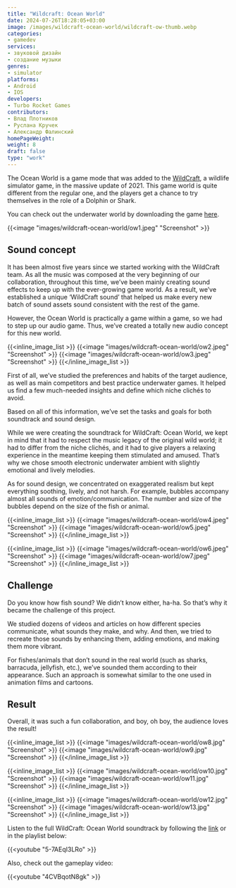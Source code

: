 ```yaml
---
title: "Wildcraft: Ocean World"
date: 2024-07-26T18:28:05+03:00
image: /images/wildcraft-ocean-world/wildcraft-ow-thumb.webp
categories:
- gamedev
services:
- звуковой дизайн
- создание музыки
genres:
- simulator
platforms:
- Android
- IOS
developers:
- Turbo Rocket Games
contributors:
- Влад Плотников
- Руслана Кручек
- Александр Фалинский
homePageWeight:
weight: 8
draft: false
type: "work"
---
```


The Ocean World is a game mode that was added to the [WildCraft](wildcraft), a wildlife simulator game, in the massive update of 2021. This game world is quite different from the regular one, and the players get a chance to try themselves in the role of a Dolphin or Shark.

You can check out the underwater world by downloading the game [here](https://play.google.com/store/apps/details?id=com.turborocketgames.wildcraft&pli=1).

{{<image "images/wildcraft-ocean-world/ow1.jpeg" "Screenshot"  >}}

## Sound concept

It has been almost five years since we started working with the WildCraft team. As all the music was composed at the very beginning of our collaboration, throughout this time, we’ve been mainly creating sound effects to keep up with the ever-growing game world. As a result, we’ve established a unique ‘WildCraft sound’ that helped us make every new batch of sound assets sound consistent with the rest of the game.

However, the Ocean World is practically a game within a game, so we had to step up our audio game. Thus, we’ve created a totally new audio concept for this new world.

{{<inline_image_list >}}
{{<image "images/wildcraft-ocean-world/ow2.jpeg" "Screenshot"  >}}
{{<image "images/wildcraft-ocean-world/ow3.jpeg" "Screenshot"  >}}
{{</inline_image_list >}}

First of all, we’ve studied the preferences and habits of the target audience, as well as main competitors and best practice underwater games. It helped us find a few much-needed insights and define which niche clichés to avoid.

Based on all of this information, we’ve set the tasks and goals for both soundtrack and sound design.

While we were creating the soundtrack for WildCraft: Ocean World, we kept in mind that it had to respect the music legacy of the original wild world; it had to differ from the niche clichés, and it had to give players a relaxing experience in the meantime keeping them stimulated and amused. That’s why we chose smooth electronic underwater ambient with slightly emotional and lively melodies.

As for sound design, we concentrated on exaggerated realism but kept everything soothing, lively, and not harsh. For example, bubbles accompany almost all sounds of emotion/communication. The number and size of the bubbles depend on the size of the fish or animal.

{{<inline_image_list >}}
{{<image "images/wildcraft-ocean-world/ow4.jpeg" "Screenshot"  >}}
{{<image "images/wildcraft-ocean-world/ow5.jpeg" "Screenshot"  >}}
{{</inline_image_list >}}

{{<inline_image_list >}}
{{<image "images/wildcraft-ocean-world/ow6.jpeg" "Screenshot"  >}}
{{<image "images/wildcraft-ocean-world/ow7.jpeg" "Screenshot"  >}}
{{</inline_image_list >}}

## Challenge

Do you know how fish sound? We didn’t know either, ha-ha. So that’s why it became the challenge of this project.

We studied dozens of videos and articles on how different species communicate, what sounds they make, and why. And then, we tried to recreate those sounds by enhancing them, adding emotions, and making them more vibrant.

For fishes/animals that don’t sound in the real world (such as sharks, barracuda, jellyfish, etc.), we’ve sounded them according to their appearance. Such an approach is somewhat similar to the one used in animation films and cartoons.

## Result

Overall, it was such a fun collaboration, and boy, oh boy, the audience loves the result!

{{<inline_image_list >}}
{{<image "images/wildcraft-ocean-world/ow8.jpg" "Screenshot"  >}}
{{<image "images/wildcraft-ocean-world/ow9.jpg" "Screenshot"  >}}
{{</inline_image_list >}}

{{<inline_image_list >}}
{{<image "images/wildcraft-ocean-world/ow10.jpg" "Screenshot"  >}}
{{<image "images/wildcraft-ocean-world/ow11.jpg" "Screenshot"  >}}
{{</inline_image_list >}}

{{<inline_image_list >}}
{{<image "images/wildcraft-ocean-world/ow12.jpg" "Screenshot"  >}}
{{<image "images/wildcraft-ocean-world/ow13.jpg" "Screenshot"  >}}
{{</inline_image_list >}}

Listen to the full WildCraft: Ocean World soundtrack by following the [link](https://ampl.ink/ZMXz5) or in the playlist below:

{{<youtube "5-7AEqI3LRo" >}}

Also, check out the gameplay video:

{{<youtube "4CVBqotN8gk" >}}